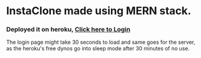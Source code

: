 # InstaClone made using MERN stack.

<h3> Deployed it on heroku, <a href="https://ig11.herokuapp.com/login"> Click here to Login </a> </h3>
<p>
The login page might take 30 seconds to load and same goes for the server, as the heroku's free dynos go into sleep mode after 30 minutes of no use.
  </p>

